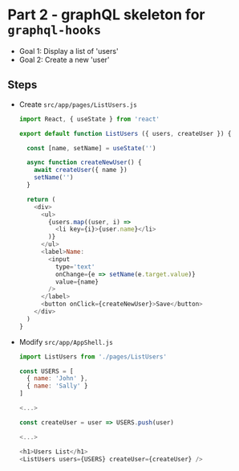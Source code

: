 # Part 2 - graphQL skeleton for `graphql-hooks`

- Goal 1: Display a list of 'users'
- Goal 2: Create a new 'user'

## Steps

- Create `src/app/pages/ListUsers.js`

  ```js
  import React, { useState } from 'react'

  export default function ListUsers ({ users, createUser }) {

    const [name, setName] = useState('')

    async function createNewUser() {
      await createUser({ name })
      setName('')
    }

    return (
      <div>
        <ul>
          {users.map((user, i) =>
            <li key={i}>{user.name}</li>
          )}
        </ul>
        <label>Name:
          <input
            type='text'
            onChange={e => setName(e.target.value)}
            value={name}
          />
        </label>
        <button onClick={createNewUser}>Save</button>
      </div>
    )
  }
  ```

- Modify `src/app/AppShell.js`
  ```js
  import ListUsers from './pages/ListUsers'

  const USERS = [
    { name: 'John' },
    { name: 'Sally' }
  ]

  <...>

  const createUser = user => USERS.push(user)

  <...>

  <h1>Users List</h1>
  <ListUsers users={USERS} createUser={createUser} />
  ```
